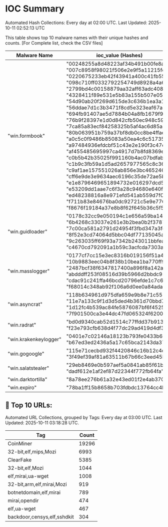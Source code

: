 # IOC Summary

Automated Hash Collections: Every day at 02:00 UTC. Last Updated: 2025-10-11 02:52:13 UTC

This table shows top 10 malware names with their unique hashes and counts. [For Complete list, check the CSV files]

| Malware Name | ioc_value (Hashes) | Count |
|--------------|--------------------|-------|
|  "win.formbook" |  "00248255a8d48223af34b491b00fe8aa"<br> "007c8958f98021f506e2e9f5a11215fe"<br> "0220675233eb42f43941a400c41fb551"<br> "098c710ff0332792254749d8928a4a6b"<br> "2799bd4c00158879aa32aff63adc408d"<br> "4328411f89e531e5b83a155b507e054b"<br> "54d90ab20f269d615de3c636b1ea3a1f"<br> "56ddae7d1c3b3471f8cd5e323eaf67ab"<br> "694fb91407ae5d7884b04a8fb1679f90"<br> "76b9f28397e1d0d842cfb50ec948c597"<br> "7ca85a83ecf84258325b5af4ac6d85ad"<br> "80b063951b759a37bf8db0cc8be4ffae"<br> "a0c5c0f9486b85083a50ea4c6c51735d"<br> "a97484936efdcbf51c43e2e190f3c47e"<br> "af455485695997ca4917d7b8fd8369e8"<br> "c0b5b42b35025f991160b4ac07bdfab8"<br> "c1b9c3fb59a1d5ad2657977565c8c361"<br> "c9af1ae157551026ab856e3bc465246d"<br> "cff6e9de3e9634aec6196c35de72ae5b"<br> "e1e8796469651894732e016297dcd56c"<br> "e53209dd1aae7c6f3a28c94680e640f7"<br> "ed48238816a8e971efd541ab559d7f04"<br> "f711b83e84676ba0dc92721c5e9e7764"<br> "f8676f19184a37e8b8f62f645b36c5f5" | 24 |
|  "win.guidloader" |  "0178c32cc9e050194c1e656a59ba142f"<br> "6b4268c33037e261e3b2bea0b2f37871"<br> "7c00ca581a2791d24954f3fbd347a3fe"<br> "8f52e3cd74064d5bbc04df77135045a7"<br> "9c263035ff69f93a7342b243011bbfea"<br> "c4670cd792091a1b59c3acfcda7303a4" | 6 |
|  "win.masslogger" |  "0177cf7cc15e3ec8316b019156f51a4e"<br> "10b9883eec04b8f38b10bea1ba770ff9"<br> "2487bcf38f6347817400a896f8a142aa"<br> "abdddff253f08516d39b5966d2bbdc95"<br> "cdac91c241ffa46bcd20796efde1c7c6"<br> "f68014c348ab92f106a6d0ee0a84adaf" | 6 |
|  "win.asyncrat" |  "118b634961d975dfa659e9b8e71c5524"<br> "11e7a133c9f1d3d5ded4b361d70bbd76"<br> "1d12fc4b539ac84fe5876087bf6f4525"<br> "7f901500ca3e44dc47fd065324f62009" | 4 |
|  "win.radrat" |  "bd0d9340cab52d1514c77ffdd37b9133"<br> "f23e793cfb638d4f77dc29ad419d4df3" | 2 |
|  "win.krakenkeylogger" |  "0401e7c02146a18123b793fe0433b65f"<br> "b67ed3ed2436a5a17c65bca2143da377" | 2 |
|  "win.gogoogle" |  "115e71cecbd932f4420846c16b12c4c8"<br> "3f49ef39af81a63511b67b66c3eed45b" | 2 |
|  "win.salatstealer" |  "29eb8469e0b597aef5a0841ab85f61be"<br> "dadf612e1af2ef87d22344f772fb64fa" | 2 |
|  "win.darktortilla" |  "8a78ee276b61a32e43ed01f2e4ab370b" | 1 |
|  "win.expiro" |  "78ba1ff15b8658b703fdbdc13764cc4b" | 1 |

<!-- url_summary_start -->
## 🔗 Top 10 URLs:

Automated URL Collections, grouped by Tags: Every day at 03:00 UTC. Last Updated: 2025-10-11 03:18:28 UTC.

| Tag | Count |
|-----|-------|
| CoinMiner | 19296 |
| 32-bit,elf,mips,Mozi | 6993 |
| ClearFake | 5385 |
| 32-bit,elf,Mozi | 1044 |
| elf,mirai,ua-wget | 1008 |
| 32-bit,arm,elf,mirai,Mozi | 919 |
| botnetdomain,elf,mirai | 789 |
| mirai,opendir | 474 |
| elf,ua-wget | 467 |
| backdoor,censys,elf,sshdkit | 304 |
<!-- url_summary_end -->
